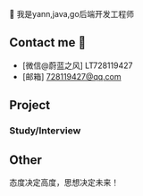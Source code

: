  👋 我是yann,java,go后端开发工程师

## Contact me 📱

- [微信@蔚蓝之风] LT728119427
- [邮箱] 728119427@qq.com
## Project

### Study/Interview


## Other
态度决定高度，思想决定未来！
